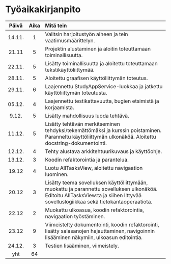 # Työaikakirjanpito

| Päivä | Aika | Mitä tein |
| :---: | :---: | :--- |
|14.11.|1|Valitsin harjoitustyön aiheen ja tein vaatimusmäärittelyn.|
|21.11|5|Projektin alustaminen ja aloitin toteuttamaan toiminallisuutta.|
|22.11.|5|Lisätty toiminallisuutta ja aloitettu toteuttamaan tekstikäyttöliittymää.|
|28.11.|5|Aloitettu graafisen käyttöliittymän toteutus.|
|29.11.|6|Laajennettu StudyAppService-luokkaa ja jatkettu käyttöliittymän toteutusta.|
|05.12.|4|Laajennettu testikattavuutta, bugien etsimistä ja korjaamista.|
|9.12.|5|Lisätty mahdollisuus luoda tehtävä.|
|11.12.|5|Lisätty tehtävän merkitseminen tehdyksi/tekemättömäksi ja kurssin poistaminen. Paranneltu käyttöliittymän ulkonäköä. Aloitettu docstring-dokumentointi.|
|12.12.|4|Tehty alustava arkkitehtuurikuvaus ja käyttöohje.|
|13.12.|3|Koodin refaktorointia ja parantelua.|
|19.12|4|Luotu AllTasksView, aloitettu navigaation luominen.|
|20.12|3|Lisätty teema sovelluksen käyttöliittymään, muokattu ja parannettu sovelluksen ulkonäköä. Editoitu AllTasksView:ta ja siihen littyvää sovelluslogiikkaa sekä tietokantaoperaatiota.|
|22.12|2|Muokattu ulkoasua, koodin refaktorointia, navigaation työstäminen.|
|23.12|9|Viimeistelty dokumentointi, koodin refaktorointi, lisätty salasanojen hajauttaminen, navigoinnin lisääminen näkymiin, ulkoasun editointia.|
|24.12.|3|Testien lisääminen, viimeistely.|
|yht|64||

